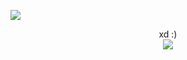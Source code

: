 [![](https://visitcount.itsvg.in/api?id=whovik&label=Profile%20Views&color=12&pretty=true)](https://visitcount.itsvg.in)

<p align="center">
 xd :)
 <br>
<img src="https://i.giphy.com/RThN0hOS2GO4M.gif" />
</p>
